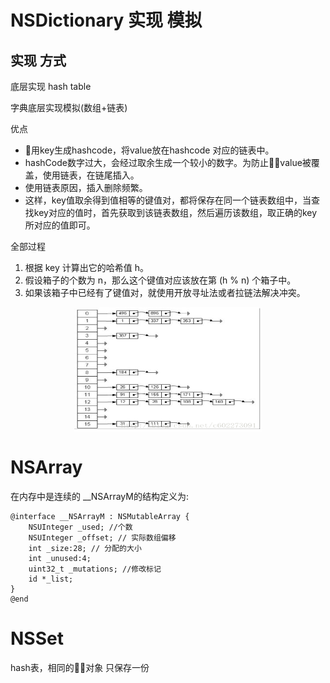 # NSDictionary 实现 模拟

## 实现 方式

底层实现 hash table

字典底层实现模拟(数组+链表)


优点
* 用key生成hashcode，将value放在hashcode 对应的链表中。
* hashCode数字过大，会经过取余生成一个较小的数字。为防止value被覆盖，使用链表，在链尾插入。
* 使用链表原因，插入删除频繁。
* 这样，key值取余得到值相等的键值对，都将保存在同一个链表数组中，当查找key对应的值时，首先获取到该链表数组，然后遍历该数组，取正确的key所对应的值即可。

全部过程
1. 根据 key 计算出它的哈希值 h。
2. 假设箱子的个数为 n，那么这个键值对应该放在第 (h % n) 个箱子中。
3. 如果该箱子中已经有了键值对，就使用开放寻址法或者拉链法解决冲突。


<div  align="center">  
<!-- ![hash](./hash.png) -->
<img src="./hash.png" width = "300" height = "200" alt="图片名称" align=center />
</div>






# NSArray 

在内存中是连续的
__NSArrayM的结构定义为:
```
@interface __NSArrayM : NSMutableArray {
    NSUInteger _used; //个数
    NSUInteger _offset; // 实际数组偏移
    int _size:28; // 分配的大小
    int _unused:4;
    uint32_t _mutations; //修改标记
    id *_list;
}
@end
```

# NSSet

hash表，相同的对象 只保存一份